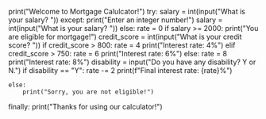 print("Welcome to Mortgage Calulcator!")
try:
    salary = int(input("What is your salary? "))
except:
    print("Enter an integer number!")
    salary = int(input("What is your salary? "))
else:
    rate = 0
    if salary >= 2000:
        print("You are eligible for mortgage!")
        credit_score = int(input("What is your credit score? "))
        if credit_score > 800:
            rate = 4
            print("Interest rate: 4%")
        elif credit_score > 750:
            rate = 6
            print("Interest rate: 6%")
        else:
            rate = 8
            print("Interest rate: 8%")
        disability = input("Do you have any disability? Y or N.")
        if disability == "Y":
            rate -= 2
        print(f"Final interest rate: {rate}%")  


    else:
        print("Sorry, you are not eligible!")

finally:
    print("Thanks for using our calculator!")